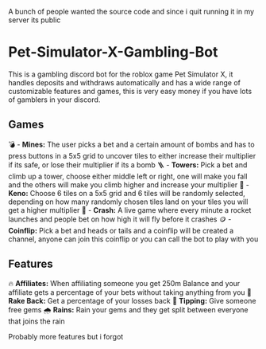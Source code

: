 A bunch of people wanted the source code and since i quit running it in my server its public

# Pet-Simulator-X-Gambling-Bot
This is a gambling discord bot for the roblox game Pet Simulator X, it handles deposits and withdraws automatically and has a wide range of customizable features and games, this is very easy money if you have lots of gamblers in your discord.

## Games

💣 - **Mines:** The user picks a bet and a certain amount of bombs and has to press buttons in a 5x5 grid to uncover tiles to either increase their multiplier if its safe, or lose their multiplier if its a bomb
🪜 - **Towers:** Pick a bet and climb up a tower, choose either middle left or right, one will make you fall and the others will make you climb higher and increase your multiplier
💎 - **Keno:** Choose 6 tiles on a 5x5 grid and 6 tiles will be randomly selected, depending on how many randomly chosen tiles land on your tiles you will get a higher multiplier
🚀 - **Crash:** A live game where every minute a rocket launches and people bet on how high it will fly before it crashes
🪙 - **Coinflip:** Pick a bet and heads or tails and a coinflip will be created a channel, anyone can join this coinflip or you can call the bot to play with you

## Features

🔥 **Affiliates:** When affiliating someone you get 250m Balance and your affiliate gets a percentage of your bets without taking anything from you
💎 **Rake Back:** Get a percentage of your losses back
💖 **Tipping:** Give someone free gems
🌧️ **Rains:** Rain your gems and they get split between everyone that joins the rain

Probably more features but i forgot
